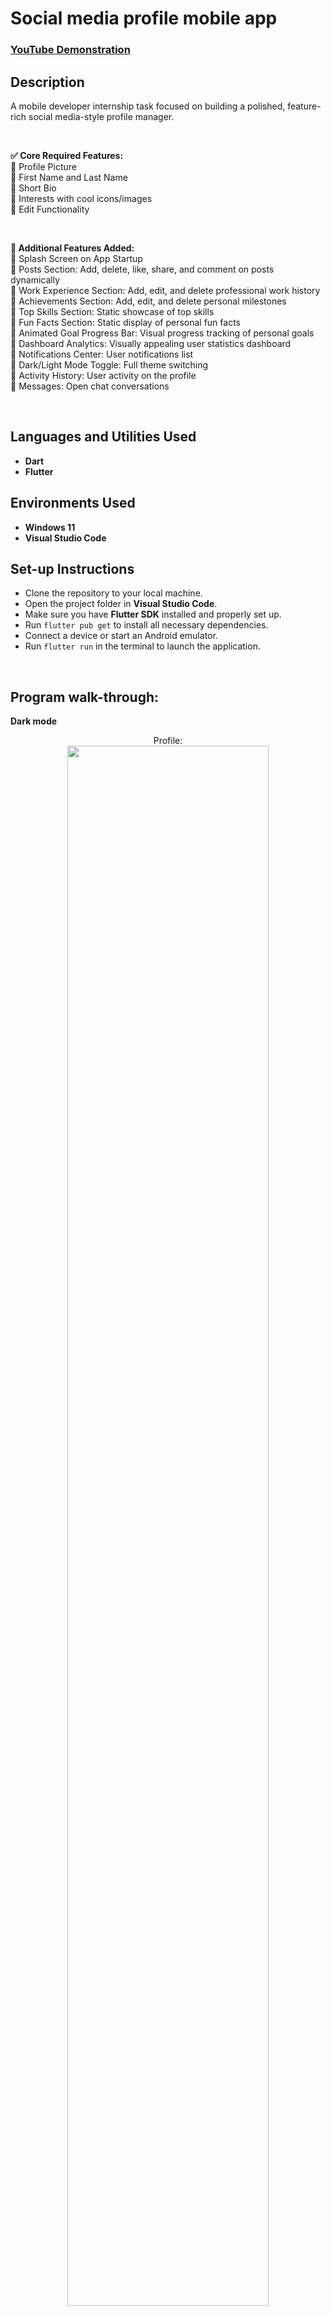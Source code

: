 <h1>Social media profile mobile app</h1>

 ### [YouTube Demonstration](https://youtu.be/NnzHUL_FwGg)

<h2>Description</h2>

A mobile developer internship task focused on building a polished, feature-rich social media-style profile manager.

<br/>

<b>✅ Core Required Features:</b><br/>
🔹 Profile Picture<br/>
🔹 First Name and Last Name<br/>
🔹 Short Bio<br/>
🔹 Interests with cool icons/images<br/>
🔹 Edit Functionality<br/>

<br/>

<b>🚀 Additional Features Added:</b><br/>
🔹 Splash Screen on App Startup <br/>
🔹 Posts Section: Add, delete, like, share, and comment on posts dynamically<br/>
🔹 Work Experience Section: Add, edit, and delete professional work history<br/>
🔹 Achievements Section: Add, edit, and delete personal milestones<br/>
🔹 Top Skills Section: Static showcase of top skills<br/>
🔹 Fun Facts Section: Static display of personal fun facts<br/>
🔹 Animated Goal Progress Bar: Visual progress tracking of personal goals<br/>
🔹 Dashboard Analytics: Visually appealing user statistics dashboard<br/>
🔹 Notifications Center: User notifications list<br/>
🔹 Dark/Light Mode Toggle: Full theme switching<br/>
🔹 Activity History: User activity on the profile<br/>
🔹 Messages: Open chat conversations <br/>

<br/>

<h2>Languages and Utilities Used</h2>

- <b>Dart</b><br/>
- <b>Flutter</b>

<h2>Environments Used</h2>

- <b>Windows 11</b><br/>
- <b>Visual Studio Code</b>

<h2>Set-up Instructions</h2>

- Clone the repository to your local machine.<br/>
- Open the project folder in <b>Visual Studio Code</b>.<br/>
- Make sure you have <b>Flutter SDK</b> installed and properly set up.<br/>
- Run <code>flutter pub get</code> to install all necessary dependencies.<br/>
- Connect a device or start an Android emulator.<br/>
- Run <code>flutter run</code> in the terminal to launch the application.<br/>

<br/>

<h2>Program walk-through:</h2>

<b>Dark mode</b>

<p align="center">
Profile: <br/>
<img src="https://i.imgur.com/I6JS3Uo.png" height="80%" width="80%" />
<br />
<br />
<img src="https://i.imgur.com/XE8boS5.png" height="80%" width="80%" />
<br />
<br />
<img src="https://i.imgur.com/W2UibVX.png" height="80%" width="80%" />
<br />
<br />
Profile update: <br/>
<img src="https://i.imgur.com/jBm9M5U.png" height="80%" width="80%" />
<br />
<br />
Dashboard: <br/>
<img src="https://i.imgur.com/mR2AhTz.png" height="80%" width="80%" />
<br />
<br />
Messages: <br/>
<img src="https://i.imgur.com/WWbixPc.png" height="80%" width="80%" />
<br />
<br />
Chat: <br/>
<img src="https://i.imgur.com/RbdyNKH.png" height="80%" width="80%" />
<br />
<br />
Notifications: <br/>
<img src="https://i.imgur.com/XQLMCcL.png" height="80%" width="80%" />
<br />
<br />
Activity history: <br/>
<img src="https://i.imgur.com/VZpz3yP.png" height="80%" width="80%" />
<br />
<br />

<b>Light mode</b>

<p align="center">
Profile: <br/>
<img src="https://i.imgur.com/GRxbfNG.png" height="80%" width="80%" />
<br />
<br />
<img src="https://i.imgur.com/M9d4ClU.png" height="80%" width="80%" />
<br />
<br />
<img src="https://i.imgur.com/HaLOqds.png" height="80%" width="80%" />
<br />
<br />
Profile update: <br/>
<img src="https://i.imgur.com/T5yJlnx.png" height="80%" width="80%" />
<br />
<br />
Dashboard: <br/>
<img src="https://i.imgur.com/3kj0ndT.png" height="80%" width="80%" />
<br />
<br />
Messages: <br/>
<img src="https://i.imgur.com/F4xAeHF.png" height="80%" width="80%" />
<br />
<br />
Chat: <br/>
<img src="https://i.imgur.com/03gkiYa.png" height="80%" width="80%" />
<br />
<br />
Notifications: <br/>
<img src="https://i.imgur.com/sJkErrH.png" height="80%" width="80%" />
<br />
<br />
Activity history: <br/>
<img src="https://i.imgur.com/JNZtcOS.png" height="80%" width="80%" />
<br />
<br />






